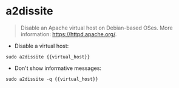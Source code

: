 # a2dissite

> Disable an Apache virtual host on Debian-based OSes.
> More information: <https://httpd.apache.org/>.

- Disable a virtual host:

`sudo a2dissite {{virtual_host}}`

- Don't show informative messages:

`sudo a2dissite -q {{virtual_host}}`

